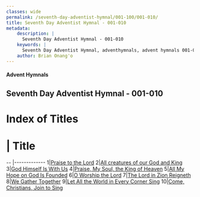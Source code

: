 ```yaml
---
classes: wide
permalink: /seventh-day-adventist-hymnal/001-100/001-010/
title: Seventh Day Adventist Hymnal - 001-010
metadata:
    description: |
      Seventh Day Adventist Hymnal - 001-010
    keywords: |
      Seventh Day Adventist Hymnal, adventhymnals, advent hymnals 001-010
    author: Brian Onang'o
---
```


#### Advent Hymnals
## Seventh Day Adventist Hymnal - 001-010

# Index of Titles
# | Title                        
-- |-------------
1|[Praise to the Lord](/seventh-day-adventist-hymnal/001-100/001-010/Praise-to-the-Lord)
2|[All creatures of our God and King](/seventh-day-adventist-hymnal/001-100/001-010/All-creatures-of-our-God-and-King)
3|[God Himself Is With Us](/seventh-day-adventist-hymnal/001-100/001-010/God-Himself-Is-With-Us)
4|[Praise, My Soul, the King of Heaven](/seventh-day-adventist-hymnal/001-100/001-010/Praise,-My-Soul,-the-King-of-Heaven)
5|[All My Hope on God Is Founded](/seventh-day-adventist-hymnal/001-100/001-010/All-My-Hope-on-God-Is-Founded)
6|[O Worship the Lord](/seventh-day-adventist-hymnal/001-100/001-010/O-Worship-the-Lord)
7|[The Lord in Zion Reigneth](/seventh-day-adventist-hymnal/001-100/001-010/The-Lord-in-Zion-Reigneth)
8|[We Gather Together](/seventh-day-adventist-hymnal/001-100/001-010/We-Gather-Together)
9|[Let All the World in Every Corner Sing](/seventh-day-adventist-hymnal/001-100/001-010/Let-All-the-World-in-Every-Corner-Sing)
10|[Come, Christians, Join to Sing](/seventh-day-adventist-hymnal/001-100/001-010/Come,-Christians,-Join-to-Sing)